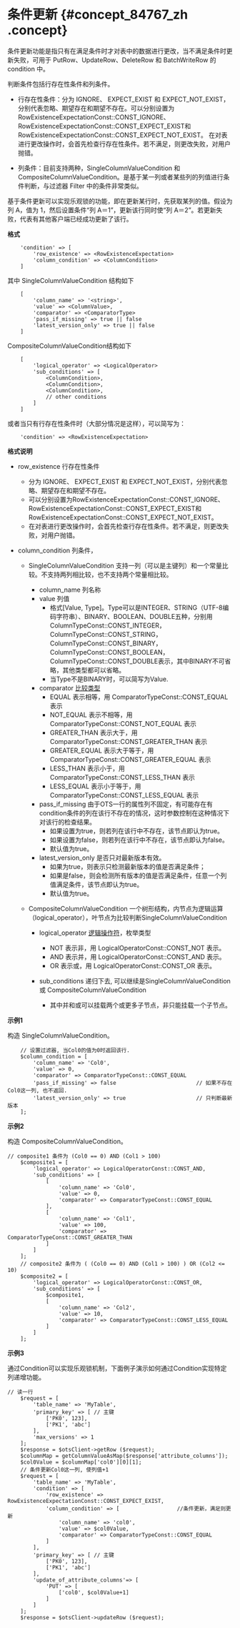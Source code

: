 # 条件更新 {#concept_84767_zh .concept}

条件更新功能是指只有在满足条件时才对表中的数据进行更改，当不满足条件时更新失败，可用于 PutRow、UpdateRow、DeleteRow 和 BatchWriteRow 的condition 中。

判断条件包括行存在性条件和列条件。

-   行存在性条件：分为 IGNORE、 EXPECT\_EXIST 和 EXPECT\_NOT\_EXIST，分别代表忽略、期望存在和期望不存在。可以分别设置为RowExistenceExpectationConst::CONST\_IGNORE、RowExistenceExpectationConst::CONST\_EXPECT\_EXIST和RowExistenceExpectationConst::CONST\_EXPECT\_NOT\_EXIST。 在对表进行更改操作时，会首先检查行存在性条件。若不满足，则更改失败，对用户抛错。

-   列条件：目前支持两种，SingleColumnValueCondition 和 CompositeColumnValueCondition。是基于某一列或者某些列的列值进行条件判断，与过滤器 Filter 中的条件非常类似。


基于条件更新可以实现乐观锁的功能，即在更新某行时，先获取某列的值。假设为列 A，值为 1，然后设置条件“列 A＝1”，更新该行同时使“列 A＝2”。若更新失败，代表有其他客户端已经成功更新了该行。

**格式**

```language-php
    'condition' => [
        'row_existence' => <RowExistenceExpectation>
        'column_condition' => <ColumnCondition>
    ]

```

其中 SingleColumnValueCondition 结构如下

```language-php
    [
        'column_name' => '<string>',
        'value' => <ColumnValue>,
        'comparator' => <ComparatorType>
        'pass_if_missing' => true || false
        'latest_version_only' => true || false
    ]

```

CompositeColumnValueCondition结构如下

```language-php
    [
        'logical_operator' => <LogicalOperator>
        'sub_conditions' => [
            <ColumnCondition>,
            <ColumnCondition>,
            <ColumnCondition>,
            // other conditions
        ]
    ]

```

或者当只有行存在性条件时（大部分情况是这样），可以简写为：

```language-php
    'condition' => <RowExistenceExpectation>

```

**格式说明**

-   row\_existence 行存在性条件
    -   分为 IGNORE、 EXPECT\_EXIST 和 EXPECT\_NOT\_EXIST，分别代表忽略、期望存在和期望不存在。
    -   可以分别设置为RowExistenceExpectationConst::CONST\_IGNORE、RowExistenceExpectationConst::CONST\_EXPECT\_EXIST和RowExistenceExpectationConst::CONST\_EXPECT\_NOT\_EXIST。
    -   在对表进行更改操作时，会首先检查行存在性条件。若不满足，则更改失败，对用户抛错。
-   column\_condition 列条件，

    -   SingleColumnValueCondition 支持一列（可以是主键列）和一个常量比较。不支持两列相比较，也不支持两个常量相比较。
        -   column\_name 列名称
        -   value 列值
            -   格式\[Value, Type\]。Type可以是INTEGER、STRING（UTF-8编码字符串）、BINARY、BOOLEAN、DOUBLE五种，分别用ColumnTypeConst::CONST\_INTEGER，ColumnTypeConst::CONST\_STRING，ColumnTypeConst::CONST\_BINARY，ColumnTypeConst::CONST\_BOOLEAN，ColumnTypeConst::CONST\_DOUBLE表示，其中BINARY不可省略，其他类型都可以省略。
            -   当Type不是BINARY时，可以简写为Value.
        -   comparator [比较类型](https://help.aliyun.com/document_detail/35160.html) 
            -   EQUAL 表示相等，用 ComparatorTypeConst::CONST\_EQUAL 表示
            -   NOT\_EQUAL 表示不相等，用 ComparatorTypeConst::CONST\_NOT\_EQUAL 表示
            -   GREATER\_THAN 表示大于，用 ComparatorTypeConst::CONST\_GREATER\_THAN 表示
            -   GREATER\_EQUAL 表示大于等于，用 ComparatorTypeConst::CONST\_GREATER\_EQUAL 表示
            -   LESS\_THAN 表示小于，用 ComparatorTypeConst::CONST\_LESS\_THAN 表示
            -   LESS\_EQUAL 表示小于等于，用 ComparatorTypeConst::CONST\_LESS\_EQUAL 表示
        -   pass\_if\_missing 由于OTS一行的属性列不固定，有可能存在有condition条件的列在该行不存在的情况，这时参数控制在这种情况下对该行的检查结果。
            -   如果设置为true，则若列在该行中不存在，该节点即认为true。
            -   如果设置为false，则若列在该行中不存在，该节点即认为false。
            -   默认值为true。
        -   latest\_version\_only 是否只对最新版本有效。
            -   如果为true，则表示只检测最新版本的值是否满足条件；
            -   如果是false，则会检测所有版本的值是否满足条件，任意一个列值满足条件，该节点即认为true。
            -   默认值为true。
    -   CompositeColumnValueCondition 一个树形结构，内节点为逻辑运算（logical\_operator），叶节点为比较判断SingleColumnValueCondition

        -   logical\_operator [逻辑操作符](https://help.aliyun.com/document_detail/35162.html)，枚举类型
            -   NOT 表示非，用 LogicalOperatorConst::CONST\_NOT 表示。
            -   AND 表示并，用 LogicalOperatorConst::CONST\_AND 表示。
            -   OR 表示或，用 LogicalOperatorConst::CONST\_OR 表示。
        -   sub\_conditions 递归下去, 可以继续是SingleColumnValueCondition 或 CompositeColumnValueCondition

            -   其中并和或可以挂载两个或更多子节点，非只能挂载一个子节点。


**示例1**

构造 SingleColumnValueCondition。

```language-php
    // 设置过滤器, 当Col0的值为0时返回该行.
    $column_condition = [
        'column_name' => 'Col0',
        'value' => 0,
        'comparator' => ComparatorTypeConst::CONST_EQUAL 
        'pass_if_missing' => false                         // 如果不存在Col0这一列, 也不返回.
        'latest_version_only' => true                      // 只判断最新版本
    ];

```

**示例2**

构造 CompositeColumnValueCondition。

```
// composite1 条件为 (Col0 == 0) AND (Col1 > 100)
    $composite1 = [
        'logical_operator' => LogicalOperatorConst::CONST_AND,
        'sub_conditions' => [
            [
                'column_name' => 'Col0',
                'value' => 0,
                'comparator' => ComparatorTypeConst::CONST_EQUAL
            ],
            [
                'column_name' => 'Col1',
                'value' => 100,
                'comparator' => ComparatorTypeConst::CONST_GREATER_THAN
            ]
        ]
    ];
    // composite2 条件为 ( (Col0 == 0) AND (Col1 > 100) ) OR (Col2 <= 10)
    $composite2 = [
        'logical_operator' => LogicalOperatorConst::CONST_OR,
        'sub_conditions' => [
            $composite1,
            [
                'column_name' => 'Col2',
                'value' => 10,
                'comparator' => ComparatorTypeConst::CONST_LESS_EQUAL
            ]
        ]
    ];
```

**示例3**

通过Condition可以实现乐观锁机制，下面例子演示如何通过Condition实现特定列递增功能。

```
// 读一行
    $request = [
        'table_name' => 'MyTable',
        'primary_key' => [ // 主键
            ['PK0', 123],
            ['PK1', 'abc']
        ],
        'max_versions' => 1
    ];
    $response = $otsClient->getRow ($request);
    $columnMap = getColumnValueAsMap($response['attribute_columns']);
    $col0Value = $columnMap['col0'][0][1];
    // 条件更新Col0这一列, 使列值+1
    $request = [
        'table_name' => 'MyTable',
        'condition' => [
            'row_existence' => RowExistenceExpectationConst::CONST_EXPECT_EXIST,
            'column_condition' => [                  //条件更新，满足则更新
                'column_name' => 'col0',
                'value' => $col0Value,
                'comparator' => ComparatorTypeConst::CONST_EQUAL
            ]
        ],
        'primary_key' => [ // 主键
            ['PK0', 123],
            ['PK1', 'abc']
        ],
        'update_of_attribute_columns'=> [
            'PUT' => [
                ['col0', $col0Value+1]
            ]
        ]
    ];
    $response = $otsClient->updateRow ($request);
```

